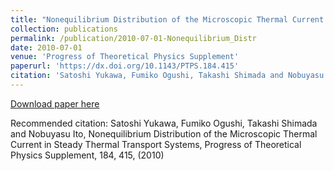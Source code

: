 ```yaml
---
title: "Nonequilibrium Distribution of the Microscopic Thermal Current in Steady Thermal Transport Systems"
collection: publications
permalink: /publication/2010-07-01-Nonequilibrium_Distr
date: 2010-07-01
venue: 'Progress of Theoretical Physics Supplement'
paperurl: 'https://dx.doi.org/10.1143/PTPS.184.415'
citation: 'Satoshi Yukawa, Fumiko Ogushi, Takashi Shimada and Nobuyasu Ito, Nonequilibrium Distribution of the Microscopic Thermal Current in Steady Thermal Transport Systems, Progress of Theoretical Physics Supplement,  <bf>184</bf>, 415, (2010)'
---
```


<a href='https://dx.doi.org/10.1143/PTPS.184.415'>Download paper here</a>

Recommended citation: Satoshi Yukawa, Fumiko Ogushi, Takashi Shimada and Nobuyasu Ito, Nonequilibrium Distribution of the Microscopic Thermal Current in Steady Thermal Transport Systems, Progress of Theoretical Physics Supplement,  <bf>184</bf>, 415, (2010)